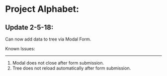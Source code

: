 Project Alphabet:
==============


Update 2-5-18:
------------------
 
 Can now add data to tree via Modal Form.
 
 Known Issues:
 ______________
 1. Modal does not close after form submission.
 2. Tree does not reload automatically after form submission.
